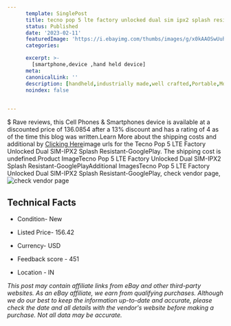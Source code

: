 ```yaml
---
      template: SinglePost
      title: tecno pop 5 lte factory unlocked dual sim ipx2 splash resistant googleplay
      status: Published
      date: '2023-02-11'
      featuredImage: 'https://i.ebayimg.com/thumbs/images/g/x0kAAOSwUuhiPtsG/s-l225.jpg'
      categories: 

      excerpt: >-
        [smartphone,device ,hand held device]
      meta:
      canonicalLink: ''
      description: [handheld,industrially made,well crafted,Portable,Mobile,Compact,Convenient,Lightweight,Maneuverable,Man-portable,Miniature,Carriable,Hand-held,Light,Holdable,Transportable,Mobile device,Pocket-sized,On-the-go,Wireless,Cordless,Compact size,Convenient size, smartphone,device ,hand held device]
      noindex: false

        
---
```

$
    Rave reviews, this Cell Phones & Smartphones device is available at a discounted price of 136.0854 after a 13% discount and has a rating of 4 as of the time this blog was written.Learn More about the shipping costs and additional by [Clicking Here](https://www.ebay.com/itm/334379912159?hash=item4dda988bdf%3Ag%3Ax0kAAOSwUuhiPtsG&amdata=enc%3AAQAHAAAA4IDawrzbhGk2ODExhO9ee8ssK40FiUlNuZskjOZQp3CTSSQ478qzHn4WS1Qpw1OvTI0GCcwhYeURMv5LSULvDERODsBvyKIh3OMoBysYgG%2BKAAoXARrLIczot4HaqqwBniytn0zp%2FlkxotHmnd4QEYTAknzgT2G4sm9Uii5P08Wrrbr2QuIbu5ZZU%2Badnk57skwa5rex1K86PS%2BURkEjM%2FgYwJvmgmKQFDDxP01%2FMAjeEha4XV8VTzZRlrb5J6ffL7QZ2yXPcMrvHOfm%2FEKbex4WMgyZwZNmbE6bnUw%2BLNUP&mkevt=1&mkcid=1&mkrid=711-53200-19255-0&campid=%253CePNCampaignId%253E&customid=%253CreferenceId%253E&toolid=10049)image urls for the Tecno Pop 5 LTE Factory Unlocked Dual SIM-IPX2 Splash Resistant-GooglePlay. The shipping cost is undefined.Product ImageTecno Pop 5 LTE Factory Unlocked Dual SIM-IPX2 Splash Resistant-GooglePlayAdditional ImagesTecno Pop 5 LTE Factory Unlocked Dual SIM-IPX2 Splash Resistant-GooglePlay, check vendor page, ![check vendor page](https://origin-galleryplus.ebayimg.com/ws/web/334379912159_2_0_1/225x225.jpg,https://origin-galleryplus.ebayimg.com/ws/web/334379912159_3_0_1/225x225.jpg,https://origin-galleryplus.ebayimg.com/ws/web/334379912159_4_0_1/225x225.jpg,https://origin-galleryplus.ebayimg.com/ws/web/334379912159_5_0_1/225x225.jpg,https://origin-galleryplus.ebayimg.com/ws/web/334379912159_6_0_1/225x225.jpg,https://origin-galleryplus.ebayimg.com/ws/web/334379912159_7_0_1/225x225.jpg)
    
    

 ## Technical Facts 



     
      

 - Condition- New 


      

 - Listed Price- 156.42 


      

 - Currency- USD 


      

 - Feedback score - 451 


      

 - Location - IN 


      
      

 *_This post may contain affiliate links from eBay and other third-party websites. As an eBay affiliate, we earn from qualifying purchases. Although we do our best to keep the information up-to-date and accurate, please check the date and all details with the vendor's website before making a purchase. Not all data may be accurate._*



    
    
    
    
    